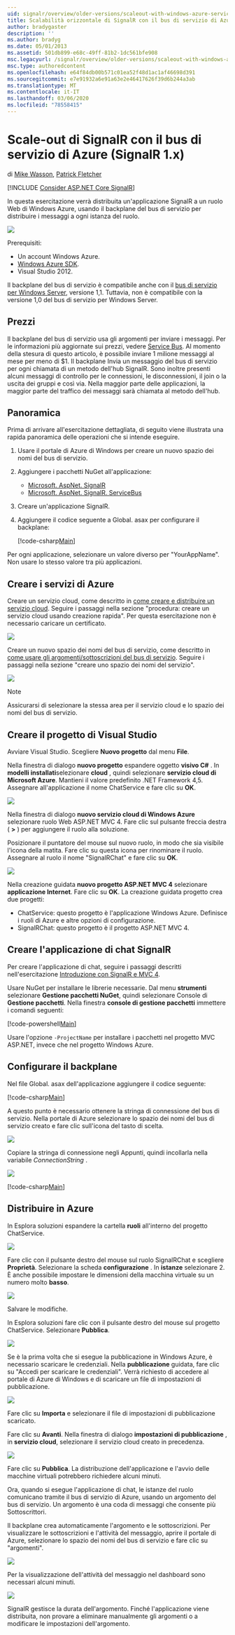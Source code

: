 ```yaml
---
uid: signalr/overview/older-versions/scaleout-with-windows-azure-service-bus
title: Scalabilità orizzontale di SignalR con il bus di servizio di Azure (SignalR 1. x) | Microsoft Docs
author: bradygaster
description: ''
ms.author: bradyg
ms.date: 05/01/2013
ms.assetid: 501db899-e68c-49ff-81b2-1dc561bfe908
msc.legacyurl: /signalr/overview/older-versions/scaleout-with-windows-azure-service-bus
msc.type: authoredcontent
ms.openlocfilehash: e64f84db00b571c01ea52f48d1ac1af46698d391
ms.sourcegitcommit: e7e91932a6e91a63e2e46417626f39d6b244a3ab
ms.translationtype: MT
ms.contentlocale: it-IT
ms.lasthandoff: 03/06/2020
ms.locfileid: "78558415"
---
```

# <a name="signalr-scaleout-with-azure-service-bus-signalr-1x"></a>Scale-out di SignalR con il bus di servizio di Azure (SignalR 1.x)

di [Mike Wasson](https://github.com/MikeWasson), [Patrick Fletcher](https://github.com/pfletcher)

[!INCLUDE [Consider ASP.NET Core SignalR](~/includes/signalr/signalr-version-disambiguation.md)]

In questa esercitazione verrà distribuita un'applicazione SignalR a un ruolo Web di Windows Azure, usando il backplane del bus di servizio per distribuire i messaggi a ogni istanza del ruolo.

![](scaleout-with-windows-azure-service-bus/_static/image1.png)

Prerequisiti:

- Un account Windows Azure.
- [Windows Azure SDK](https://go.microsoft.com/fwlink/?linkid=254364&amp;clcid=0x409).
- Visual Studio 2012.

Il backplane del bus di servizio è compatibile anche con il [bus di servizio per Windows Server](https://msdn.microsoft.com/library/windowsazure/dn282144.aspx), versione 1,1. Tuttavia, non è compatibile con la versione 1,0 del bus di servizio per Windows Server.

## <a name="pricing"></a>Prezzi

Il backplane del bus di servizio usa gli argomenti per inviare i messaggi. Per le informazioni più aggiornate sui prezzi, vedere [Service Bus](https://azure.microsoft.com/pricing/details/service-bus/). Al momento della stesura di questo articolo, è possibile inviare 1 milione messaggi al mese per meno di $1. Il backplane Invia un messaggio del bus di servizio per ogni chiamata di un metodo dell'hub SignalR. Sono inoltre presenti alcuni messaggi di controllo per le connessioni, le disconnessioni, il join o la uscita dei gruppi e così via. Nella maggior parte delle applicazioni, la maggior parte del traffico dei messaggi sarà chiamata al metodo dell'hub.

## <a name="overview"></a>Panoramica

Prima di arrivare all'esercitazione dettagliata, di seguito viene illustrata una rapida panoramica delle operazioni che si intende eseguire.

1. Usare il portale di Azure di Windows per creare un nuovo spazio dei nomi del bus di servizio.
2. Aggiungere i pacchetti NuGet all'applicazione: 

    - [Microsoft. AspNet. SignalR](http://nuget.org/packages/Microsoft.AspNet.SignalR)
    - [Microsoft. AspNet. SignalR. ServiceBus](http://www.nuget.org/packages/SignalR.WindowsAzureServiceBus)
3. Creare un'applicazione SignalR.
4. Aggiungere il codice seguente a Global. asax per configurare il backplane: 

    [!code-csharp[Main](scaleout-with-windows-azure-service-bus/samples/sample1.cs)]

Per ogni applicazione, selezionare un valore diverso per "YourAppName". Non usare lo stesso valore tra più applicazioni.

## <a name="create-the-azure-services"></a>Creare i servizi di Azure

Creare un servizio cloud, come descritto in [come creare e distribuire un servizio cloud](https://docs.microsoft.com/azure/cloud-services/cloud-services-how-to-create-deploy). Seguire i passaggi nella sezione "procedura: creare un servizio cloud usando creazione rapida". Per questa esercitazione non è necessario caricare un certificato.

![](scaleout-with-windows-azure-service-bus/_static/image2.png)

Creare un nuovo spazio dei nomi del bus di servizio, come descritto in [come usare gli argomenti/sottoscrizioni del bus di servizio](https://docs.microsoft.com/azure/service-bus-messaging/service-bus-dotnet-how-to-use-topics-subscriptions). Seguire i passaggi nella sezione "creare uno spazio dei nomi del servizio".

![](scaleout-with-windows-azure-service-bus/_static/image3.png)

> [!NOTE]
> Assicurarsi di selezionare la stessa area per il servizio cloud e lo spazio dei nomi del bus di servizio.

## <a name="create-the-visual-studio-project"></a>Creare il progetto di Visual Studio

Avviare Visual Studio. Scegliere **Nuovo progetto** dal menu **File**.

Nella finestra di dialogo **nuovo progetto** espandere oggetto **visivo C#** . In **modelli installati**selezionare **cloud** , quindi selezionare **servizio cloud di Microsoft Azure**. Mantieni il valore predefinito .NET Framework 4,5. Assegnare all'applicazione il nome ChatService e fare clic su **OK**.

![](scaleout-with-windows-azure-service-bus/_static/image4.png)

Nella finestra di dialogo **nuovo servizio cloud di Windows Azure** selezionare ruolo Web ASP.NET MVC 4. Fare clic sul pulsante freccia destra ( **&gt;** ) per aggiungere il ruolo alla soluzione.

Posizionare il puntatore del mouse sul nuovo ruolo, in modo che sia visibile l'icona della matita. Fare clic su questa icona per rinominare il ruolo. Assegnare al ruolo il nome "SignalRChat" e fare clic su **OK**.

![](scaleout-with-windows-azure-service-bus/_static/image5.png)

Nella creazione guidata **nuovo progetto ASP.NET MVC 4** selezionare **applicazione Internet**. Fare clic su **OK**. La creazione guidata progetto crea due progetti:

- ChatService: questo progetto è l'applicazione Windows Azure. Definisce i ruoli di Azure e altre opzioni di configurazione.
- SignalRChat: questo progetto è il progetto ASP.NET MVC 4.

## <a name="create-the-signalr-chat-application"></a>Creare l'applicazione di chat SignalR

Per creare l'applicazione di chat, seguire i passaggi descritti nell'esercitazione [Introduzione con SignalR e MVC 4](tutorial-getting-started-with-signalr-and-mvc-4.md).

Usare NuGet per installare le librerie necessarie. Dal menu **strumenti** selezionare **Gestione pacchetti NuGet**, quindi selezionare Console di **Gestione pacchetti**. Nella finestra **console di gestione pacchetti** immettere i comandi seguenti:

[!code-powershell[Main](scaleout-with-windows-azure-service-bus/samples/sample2.ps1)]

Usare l'opzione `-ProjectName` per installare i pacchetti nel progetto MVC ASP.NET, invece che nel progetto Windows Azure.

## <a name="configure-the-backplane"></a>Configurare il backplane

Nel file Global. asax dell'applicazione aggiungere il codice seguente:

[!code-csharp[Main](scaleout-with-windows-azure-service-bus/samples/sample3.cs)]

A questo punto è necessario ottenere la stringa di connessione del bus di servizio. Nella portale di Azure selezionare lo spazio dei nomi del bus di servizio creato e fare clic sull'icona del tasto di scelta.

![](scaleout-with-windows-azure-service-bus/_static/image6.png)

Copiare la stringa di connessione negli Appunti, quindi incollarla nella variabile *ConnectionString* .

![](scaleout-with-windows-azure-service-bus/_static/image7.png)

[!code-csharp[Main](scaleout-with-windows-azure-service-bus/samples/sample4.cs)]

## <a name="deploy-to-azure"></a>Distribuire in Azure

In Esplora soluzioni espandere la cartella **ruoli** all'interno del progetto ChatService.

![](scaleout-with-windows-azure-service-bus/_static/image8.png)

Fare clic con il pulsante destro del mouse sul ruolo SignalRChat e scegliere **Proprietà**. Selezionare la scheda **configurazione** . In **istanze** selezionare 2. È anche possibile impostare le dimensioni della macchina virtuale su un numero molto **basso**.

![](scaleout-with-windows-azure-service-bus/_static/image9.png)

Salvare le modifiche.

In Esplora soluzioni fare clic con il pulsante destro del mouse sul progetto ChatService. Selezionare **Pubblica**.

![](scaleout-with-windows-azure-service-bus/_static/image10.png)

Se è la prima volta che si esegue la pubblicazione in Windows Azure, è necessario scaricare le credenziali. Nella **pubblicazione** guidata, fare clic su "Accedi per scaricare le credenziali". Verrà richiesto di accedere al portale di Azure di Windows e di scaricare un file di impostazioni di pubblicazione.

![](scaleout-with-windows-azure-service-bus/_static/image11.png)

Fare clic su **Importa** e selezionare il file di impostazioni di pubblicazione scaricato.

Fare clic su **Avanti**. Nella finestra di dialogo **impostazioni di pubblicazione** , in **servizio cloud**, selezionare il servizio cloud creato in precedenza.

![](scaleout-with-windows-azure-service-bus/_static/image12.png)

Fare clic su **Pubblica**. La distribuzione dell'applicazione e l'avvio delle macchine virtuali potrebbero richiedere alcuni minuti.

Ora, quando si esegue l'applicazione di chat, le istanze del ruolo comunicano tramite il bus di servizio di Azure, usando un argomento del bus di servizio. Un argomento è una coda di messaggi che consente più Sottoscrittori.

Il backplane crea automaticamente l'argomento e le sottoscrizioni. Per visualizzare le sottoscrizioni e l'attività del messaggio, aprire il portale di Azure, selezionare lo spazio dei nomi del bus di servizio e fare clic su "argomenti".

![](scaleout-with-windows-azure-service-bus/_static/image13.png)

Per la visualizzazione dell'attività del messaggio nel dashboard sono necessari alcuni minuti.

![](scaleout-with-windows-azure-service-bus/_static/image14.png)

SignalR gestisce la durata dell'argomento. Finché l'applicazione viene distribuita, non provare a eliminare manualmente gli argomenti o a modificare le impostazioni dell'argomento.
